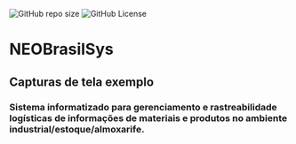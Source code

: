 ![GitHub repo size](https://img.shields.io/github/repo-size/andredso/neobrasilsys-screenshots?style=flat)
![GitHub License](https://img.shields.io/github/license/andredso/neobrasilsys-screenshots)

# NEOBrasilSys
## Capturas de tela exemplo
### Sistema informatizado para gerenciamento e rastreabilidade logísticas de informações de materiais e produtos no ambiente industrial/estoque/almoxarife.
